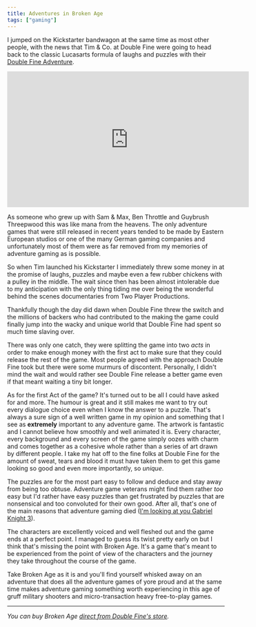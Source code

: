 ```yaml
---
title: Adventures in Broken Age
tags: ["gaming"]
---
```

I jumped on the Kickstarter bandwagon at the same time as most other people, with the news that Tim & Co. at Double Fine were going to head back to the classic Lucasarts formula of laughs and puzzles with their [Double Fine Adventure][1].

<iframe width="560" height="315" src="https://www.youtube.com/embed/AdXvZgIV1Q0" title="YouTube video player" frameborder="0" allow="accelerometer; autoplay; clipboard-write; encrypted-media; gyroscope; picture-in-picture; web-share" allowfullscreen></iframe>

As someone who grew up with Sam & Max, Ben Throttle and Guybrush Threepwood this was like mana from the heavens. The only adventure games that were still released in recent years tended to be made by Eastern European studios or one of the many German gaming companies and unfortunately most of them were as far removed from my memories of adventure gaming as is possible.

So when Tim launched his Kickstarter I immediately threw some money in at the promise of laughs, puzzles and maybe even a few rubber chickens with a pulley in the middle. The wait since then has been almost intolerable due to my anticipation with the only thing tiding me over being the wonderful behind the scenes documentaries from Two Player Productions.

Thankfully though the day did dawn when Double Fine threw the switch and the millions of backers who had contributed to the making the game could finally jump into the wacky and unique world that Double Fine had spent so much time slaving over.

There was only one catch, they were splitting the game into two *acts* in order to make enough money with the first act to make sure that they could release the rest of the game. Most people agreed with the approach Double Fine took but there were some murmurs of discontent. Personally, I didn't mind the wait and would rather see Double Fine release a better game even if that meant waiting a tiny bit longer.

As for the first Act of the game? It's turned out to be all I could have asked for and more. The humour is great and it still makes me want to try out every dialogue choice even when I know the answer to a puzzle. That's always a sure sign of a well written game in my opinion and something that I see as **extremely** important to any adventure game. The artwork is fantastic and I cannot believe how smoothly and well animated it is. Every character, every background and every screen of the game simply oozes with charm and comes together as a cohesive whole rather than a series of art drawn by different people. I take my hat off to the fine folks at Double Fine for the amount of sweat, tears and blood it must have taken them to get this game looking so good and even more importantly, so _unique_.

The puzzles are for the most part easy to follow and deduce and stay away from being too obtuse. Adventure game veterans might find them rather _too_ easy but I'd rather have easy puzzles than get frustrated by puzzles that are nonsensical and too convoluted for their own good. After all, that's one of the main reasons that adventure gaming died ([I'm looking at you Gabriel Knight 3][2]).

The characters are excellently voiced and well fleshed out and the game ends at a perfect point. I managed to guess its twist pretty early on but I think that's missing the point with Broken Age. It's a game that's meant to be experienced from the point of view of the characters and the journey they take throughout the course of the game.

Take Broken Age as it is and you'll find yourself whisked away on an adventure that does all the adventure games of yore proud and at the same time makes adventure gaming something worth experiencing in this age of gruff military shooters and micro-transaction heavy free-to-play games.

* * *

_You can buy Broken Age [direct from Double Fine's store][3]._

 [1]: https://www.kickstarter.com/projects/doublefine/double-fine-adventure
 [2]: http://www.oldmanmurray.com/features/77.html
 [3]: http://www.brokenagegame.com/buy/